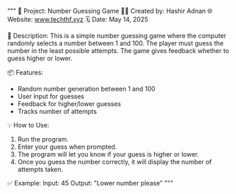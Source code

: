 """
📄 Project: Number Guessing Game
👨‍💻 Created by: Hashir Adnan
🌐 Website: www.techthf.xyz
🗓️ Date: May 14, 2025

🧠 Description:
This is a simple number guessing game where the computer randomly selects a number between 1 and 100.
The player must guess the number in the least possible attempts. The game gives feedback whether to guess higher or lower.

📦 Features:
- Random number generation between 1 and 100
- User input for guesses
- Feedback for higher/lower guesses
- Tracks number of attempts

💡 How to Use:
1. Run the program.
2. Enter your guess when prompted.
3. The program will let you know if your guess is higher or lower.
4. Once you guess the number correctly, it will display the number of attempts taken.

✅ Example:
Input: 45
Output: "Lower number please"
"""

